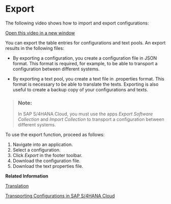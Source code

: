 <!-- loio7de497582a954b48bb687bb2da11dfa3 -->

# Export

The following video shows how to import and export configurations:

  

 [Open this video in a new window](https://www.kaltura.com/p/1921661/sp/192166100/embedIframeJs/uiconf_id/37285991/partner_id/1921661?iframeembed=true&playerId=kaltura_player&entry_id=1_umaqoyme) 

You can export the table entries for configurations and text pools. An export results in the following files:

-   By exporting a configuration, you create a configuration file in JSON format. This format is required, for example, to be able to transport a configuration between different systems.

-   By exporting a text pool, you create a text file in .properties format. This format is necessary to be able to translate the texts. Exporting is also useful to create a backup copy of your configurations and texts.


> ### Note:  
> In SAP S/4HANA Cloud, you must use the apps *Export Software Collection* and *Import Collection* to transport a configuration between different systems.

To use the export function, proceed as follows:

1.  Navigate into an application.
2.  Select a configuration.
3.  Click *Export* in the footer toolbar.
4.  Download the configuration file.
5.  Download the text properties file.

**Related Information**  


[Translation](translation-4510c30.md "")

[Transporting Configurations in SAP S/4HANA Cloud](transporting-configurations-in-sap-s-4hana-cloud-7d5e418.md "")

